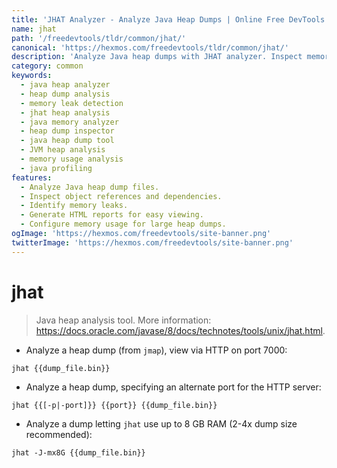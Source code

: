 ```yaml
---
title: 'JHAT Analyzer - Analyze Java Heap Dumps | Online Free DevTools by Hexmos'
name: jhat
path: '/freedevtools/tldr/common/jhat/'
canonical: 'https://hexmos.com/freedevtools/tldr/common/jhat/'
description: 'Analyze Java heap dumps with JHAT analyzer. Inspect memory usage, identify leaks, and optimize performance. Free online tool, no registration required.'
category: common
keywords:
  - java heap analyzer
  - heap dump analysis
  - memory leak detection
  - jhat heap analysis
  - java memory analyzer
  - heap dump inspector
  - java heap dump tool
  - JVM heap analysis
  - memory usage analysis
  - java profiling
features:
  - Analyze Java heap dump files.
  - Inspect object references and dependencies.
  - Identify memory leaks.
  - Generate HTML reports for easy viewing.
  - Configure memory usage for large heap dumps.
ogImage: 'https://hexmos.com/freedevtools/site-banner.png'
twitterImage: 'https://hexmos.com/freedevtools/site-banner.png'
---
```


# jhat

> Java heap analysis tool.
> More information: <https://docs.oracle.com/javase/8/docs/technotes/tools/unix/jhat.html>.

- Analyze a heap dump (from `jmap`), view via HTTP on port 7000:

`jhat {{dump_file.bin}}`

- Analyze a heap dump, specifying an alternate port for the HTTP server:

`jhat {{[-p|-port]}} {{port}} {{dump_file.bin}}`

- Analyze a dump letting `jhat` use up to 8 GB RAM (2-4x dump size recommended):

`jhat -J-mx8G {{dump_file.bin}}`
